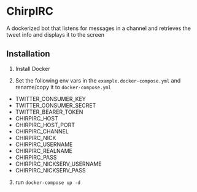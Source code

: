 # ChirpIRC

A dockerized bot that listens for messages in a channel and retrieves the tweet info and displays it to the screen

## Installation

1. Install Docker

2. Set the following env vars in the `example.docker-compose.yml` and rename/copy it to `docker-compose.yml`
- TWITTER_CONSUMER_KEY
- TWITTER_CONSUMER_SECRET
- TWITTER_BEARER_TOKEN
- CHIRPIRC_HOST
- CHIRPIRC_HOST_PORT
- CHIRPIRC_CHANNEL
- CHIRPIRC_NICK
- CHIRPIRC_USERNAME
- CHIRPIRC_REALNAME
- CHIRPIRC_PASS
- CHIRPIRC_NICKSERV_USERNAME
- CHIRPIRC_NICKSERV_PASS

3. run `docker-compose up -d`